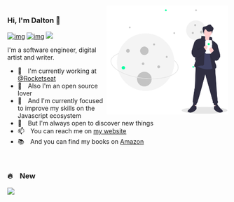 <a href="#">
  <img align="right" src="https://raw.githubusercontent.com/daltonmenezes/daltonmenezes/master/assets/method-draw-image.svg" alt="a man holding his cellphone with planets in the background of the image" width=55% height=55% />
</a>

### Hi, I'm Dalton 👋
[![img](https://img.shields.io/badge/support%20me%20on-patreon-00BFA6?style=flat-square&logo=patreon)](https://www.patreon.com/daltonmenezes)
[![img](https://img.shields.io/badge/join-electron%20brazil-00BFA6?style=flat-square&logo=discord)](https://discord.gg/qCtM47K)
![](https://komarev.com/ghpvc/?username=daltonmenezes&color=00BFA6&style=flat-square)

I'm a software engineer, digital artist and writer.

- 🚀 I'm currently working at [@Rocketseat](https://github.com/Rocketseat)
- 💖 Also I'm an open source lover
- 🌱 And I'm currently focused to improve my skills on the Javascript ecosystem
- 🔭 But I'm always open to discover new things
- 📫 You can reach me on [my website](https://daltonmenezes.github.io/#contact)
- 📚 And you can find my books on [Amazon](https://www.amazon.com.br/Dalton-Menezes/e/B07PDP3BP4/ref=dp_byline_cont_pop_ebooks_1)

<br/>

### 🔥 New

[![](https://github-readme-stats.vercel.app/api/pin/?username=daltonmenezes&repo=cra-template-good-start&bg_color=66000000)](https://github.com/daltonmenezes/cra-template-good-start) 

